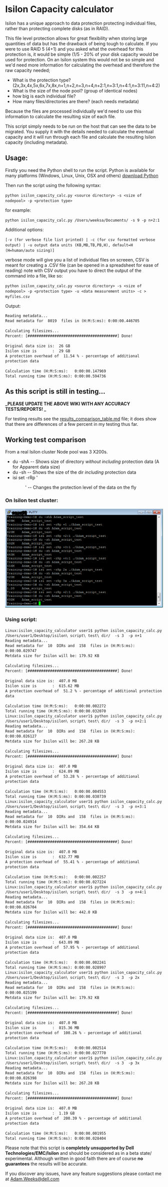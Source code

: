 # Isilon Capacity calculator

Isilon has a unique approach to data protection protecting individual files, rather than protecting complete disks (as in RAID).

This file level protection allows for great flexibility when storing large quantities of data but has the drawback of being tough
to calculate.  If you were to use RAID 5 (4+1) and you asked what the overhead for this protection is, it would be simple (1/5 - 20% of your disk 
capacity would be used for protection.  On an Isilon system this would not be so simple and we'd need more information for calculating the overhead 
and therefore the raw capacity needed;

* What is the protection type? (2x,3x,4x,5x,6x,7x,8x,n+1,n+2,n+3,n+4,n+2:1,n+3:1,n+4:1,n+3:11,n+4:2)
* What is the size of the node pool? (group of identical nodes)
* how big is each individual file?
* How many files/directories are there? (each needs metadata)

Because the files are processed individually we'd need to use this information to calculate the resulting size of each file.

This script simply needs to be run on the host that can see the data to be migrated.  You supply it with the details needed to
calculate the eventual capacity and it will run through each file and calculate the resulting Isilon capacity (including metadata).

## Usage:

Firstly you need the Python shell to run the script.  Python is available for many platforms (Windows, Linux, Unix, OSX and others)
[download Python](https://www.python.org/downloads/)

Then run the script using the following syntax:

`python isilon_capacity_calc.py <source directory> -s <size of nodepool> -p <protection type>`

for example:

`python isilon_capacity_calc.py /Users/weeksa/Documents/ -s 9 -p n+2:1`

Additional options:

`[-v (for verbose file list printed) | -c (for csv formatted verbose output) | -u output data units (KB,MB,TB,PB,H), default=H (H=human/auto sizing)]`

verbose mode will give you a list of individual files on screeen, CSV is meant for creating a .CSV file (can be opened in a spreadsheet for ease of reading)
note with CSV output you have to direct the output of the command into a file, like so:

`python isilon_capacity_calc.py <source directory> -s <size of nodepool> -p <protection type> -u <data measurement units> -c > myfiles.csv`


Output:
```
Reading metadata...
Read metadata for  8019  files in (H:M:S:ms): 0:00:00.446705

Calculating filesizes...
Percent: [########################################] Done!

Original data size is:  26 GB
Isilon size is       :  29 GB
A protection overhead of  11.54 % - percentage of additional protection data

Calculation time (H:M:S:ms):   0:00:00.147969
Total running time (H:M:S:ms): 0:00:00.594736
```

## As this script is still in testing...
**_PLEASE UPDATE THE ABOVE WIKI WITH ANY ACCURACY TESTS/REPORTS! _**

For testing results see the [results_comparison_table.md](results_comparison_table.md) file; it does show that there are differences of a few percent in my testing thus far. 

## Working test comparison

From a real Isilon cluster Node pool was 3 X200s.

- du -shA 
-- Shows size of directory *without including* protection data (A for Apparent data size)
- du -sh
-- Shows the size of the dir *including* protection data
- isi set -rRp '<protection><dir>' 
-- Changes the protection level of the data on the fly

### On Isilon test cluster:
![alt tag](./screenshot.png)
### Using script:

```
Linux:isilon_capacity_calculator user1$ python isilon_capacity_calc.py /Users/user1/Desktop/isilon\ script\ test\ dir/  -s 3  -p n+1
Reading metadata...
Read metadata for  10  DIRs and  158  files in (H:M:S:ms): 0:00:00.029747
Metdata size for Isilon will be: 179.92 KB

Calculating filesizes...
Percent: [########################################] Done!

Original data size is:  407.0 MB
Isilon size is       :  615.62 MB
A protection overhead of  51.2 % - percentage of additional protection data

Calculation time (H:M:S:ms):   0:00:00.002272
Total running time (H:M:S:ms): 0:00:00.032070
Linux:isilon_capacity_calculator user1$ python isilon_capacity_calc.py /Users/user1/Desktop/isilon\ script\ test\ dir/  -s 3  -p n+2:1
Reading metadata...
Read metadata for  10  DIRs and  158  files in (H:M:S:ms): 0:00:00.026127
Metdata size for Isilon will be: 267.28 KB

Calculating filesizes...
Percent: [########################################] Done!

Original data size is:  407.0 MB
Isilon size is       :  624.09 MB
A protection overhead of  53.28 % - percentage of additional protection data

Calculation time (H:M:S:ms):   0:00:00.004553
Total running time (H:M:S:ms): 0:00:00.030739
Linux:isilon_capacity_calculator user1$ python isilon_capacity_calc.py /Users/user1/Desktop/isilon\ script\ test\ dir/  -s 3  -p n+3:1
Reading metadata...
Read metadata for  10  DIRs and  158  files in (H:M:S:ms): 0:00:00.024914
Metdata size for Isilon will be: 354.64 KB

Calculating filesizes...
Percent: [########################################] Done!

Original data size is:  407.0 MB
Isilon size is       :  632.77 MB
A protection overhead of  55.41 % - percentage of additional protection data

Calculation time (H:M:S:ms):   0:00:00.002257
Total running time (H:M:S:ms): 0:00:00.027224
Linux:isilon_capacity_calculator user1$ python isilon_capacity_calc.py /Users/user1/Desktop/isilon\ script\ test\ dir/  -s 3  -p n+4:1
Reading metadata...
Read metadata for  10  DIRs and  158  files in (H:M:S:ms): 0:00:00.026704
Metdata size for Isilon will be: 442.0 KB

Calculating filesizes...
Percent: [########################################] Done!

Original data size is:  407.0 MB
Isilon size is       :  643.09 MB
A protection overhead of  57.95 % - percentage of additional protection data

Calculation time (H:M:S:ms):   0:00:00.002241
Total running time (H:M:S:ms): 0:00:00.028997
Linux:isilon_capacity_calculator user1$ python isilon_capacity_calc.py /Users/user1/Desktop/isilon\ script\ test\ dir/  -s 3  -p 2x
Reading metadata...
Read metadata for  10  DIRs and  158  files in (H:M:S:ms): 0:00:00.025199
Metdata size for Isilon will be: 179.92 KB

Calculating filesizes...
Percent: [########################################] Done!

Original data size is:  407.0 MB
Isilon size is       :  815.36 MB
A protection overhead of  100.26 % - percentage of additional protection data

Calculation time (H:M:S:ms):   0:00:00.002514
Total running time (H:M:S:ms): 0:00:00.027770
Linux:isilon_capacity_calculator user1$ python isilon_capacity_calc.py /Users/user1/Desktop/isilon\ script\ test\ dir/  -s 3  -p 3x
Reading metadata...
Read metadata for  10  DIRs and  158  files in (H:M:S:ms): 0:00:00.026398
Metdata size for Isilon will be: 267.28 KB

Calculating filesizes...
Percent: [########################################] Done!

Original data size is:  407.0 MB
Isilon size is       :  1.19 GB
A protection overhead of  200.39 % - percentage of additional protection data

Calculation time (H:M:S:ms):   0:00:00.001955
Total running time (H:M:S:ms): 0:00:00.028404
```
Please note that this script is **completely unsupported by Dell Technologies/EMC/Isilon** and should be considered as in a beta state/
experimental.  Although written in good faith there are of course **no guarantees** the results will be accurate.

If you discover any issues, have any feature suggestions please contact me at 
Adam.Weeks@dell.com
  